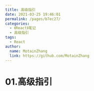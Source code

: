```yaml
---
title: 高级指引
date: 2021-03-25 19:46:01
permalink: /pages/b7ec27/
categories: 
  - 《React》笔记
  - 高级指引
tags: 
  - React
author: 
  name: MotainZhang
  link: https://github.com/MotainZhang
---
```

# 01.高级指引
